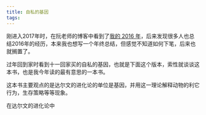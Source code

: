 ```yaml
---
title: 自私的基因
tags:
---
```


刚进入2017年时，在阮老师的博客中看到了[我的 2016 年](http://www.ruanyifeng.com/blog/2016/12/year_summary.html)，后来发现很多人也总结2016年的经历，本来我也想写一个年终总结，但感觉不知道如何下笔，后来也就搁置了。

过年回到家时看到十一回家买的自私的基因，也就是下面这个版本，索性就谈谈这本书，也是我今年读的最有意思的一本书。

这本书主要观点的是达尔文的进化论的单位是基因，并用这一理论解释动物的利它行为，生存策略等等现象。

在达尔文的进化论中

